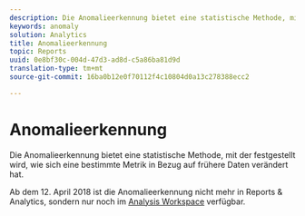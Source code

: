 ```yaml
---
description: Die Anomalieerkennung bietet eine statistische Methode, mit der festgestellt wird, wie sich eine bestimmte Metrik in Bezug auf frühere Daten verändert hat.
keywords: anomaly
solution: Analytics
title: Anomalieerkennung
topic: Reports
uuid: 0e8bf30c-004d-47d3-ad8d-c5a86ba81d9d
translation-type: tm+mt
source-git-commit: 16ba0b12e0f70112f4c10804d0a13c278388ecc2

---
```



# Anomalieerkennung

Die Anomalieerkennung bietet eine statistische Methode, mit der festgestellt wird, wie sich eine bestimmte Metrik in Bezug auf frühere Daten verändert hat.

Ab dem 12. April 2018 ist die Anomalieerkennung nicht mehr in Reports &amp; Analytics, sondern nur noch im [Analysis Workspace](https://marketing.adobe.com/resources/help/en_US/analytics/analysis-workspace/virtual-analyst.html) verfügbar.

